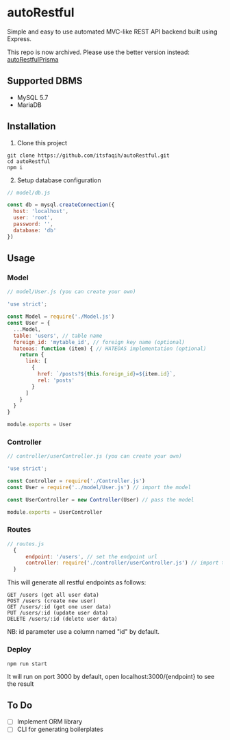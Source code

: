 # autoRestful
Simple and easy to use automated MVC-like REST API backend built using Express.

This repo is now archived. Please use the better version instead: [autoRestfulPrisma](https://github.com/itsfaqih/autoRestfulPrisma)

## Supported DBMS
* MySQL 5.7
* MariaDB

## Installation
1. Clone this project
```
git clone https://github.com/itsfaqih/autoRestful.git
cd autoRestful
npm i
```

2. Setup database configuration
```javascript
// model/db.js

const db = mysql.createConnection({
  host: 'localhost',
  user: 'root',
  password: '',
  database: 'db'
})
```

## Usage
### Model
```javascript
// model/User.js (you can create your own)

'use strict';

const Model = require('./Model.js')
const User = {
  ...Model,
  table: 'users', // table name
  foreign_id: 'mytable_id', // foreign key name (optional)
  hateoas: function (item) { // HATEOAS implementation (optional)
    return {
      link: [
        {
          href: `/posts?${this.foreign_id}=${item.id}`,
          rel: 'posts'
        }
      ]
    }
  }
}

module.exports = User
```

### Controller
```javascript
// controller/userController.js (you can create your own)

'use strict';

const Controller = require('./Controller.js')
const User = require('../model/User.js') // import the model

const UserController = new Controller(User) // pass the model

module.exports = UserController
```

### Routes
```javascript
// routes.js
  {
      endpoint: '/users', // set the endpoint url
      controller: require('./controller/userController.js') // import the controller
  }
```

This will generate all restful endpoints as follows:
```
GET /users (get all user data)
POST /users (create new user)
GET /users/:id (get one user data)
PUT /users/:id (update user data)
DELETE /users/:id (delete user data)
```

NB: id parameter use a column named "id" by default.

### Deploy
```
npm run start
```
It will run on port 3000 by default, open localhost:3000/{endpoint} to see the result

## To Do
- [ ] Implement ORM library
- [ ] CLI for generating boilerplates
